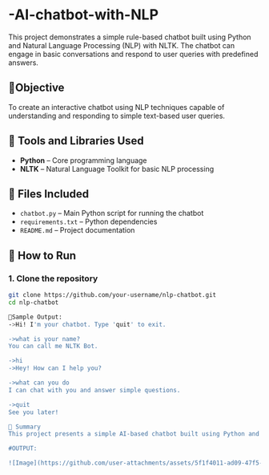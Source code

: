 # -AI-chatbot-with-NLP

This project demonstrates a simple rule-based chatbot built using Python and Natural Language Processing (NLP) with NLTK. The chatbot can engage in basic conversations and respond to user queries with predefined answers.

## 📌Objective

To create an interactive chatbot using NLP techniques capable of understanding and responding to simple text-based user queries.

## 🧰 Tools and Libraries Used

- **Python** – Core programming language
- **NLTK** – Natural Language Toolkit for basic NLP processing

## 📂 Files Included

- `chatbot.py` – Main Python script for running the chatbot
- `requirements.txt` – Python dependencies
- `README.md` – Project documentation

## 🚀 How to Run

### 1. Clone the repository
```bash
git clone https://github.com/your-username/nlp-chatbot.git
cd nlp-chatbot

📌Sample Output:
->Hi! I'm your chatbot. Type 'quit' to exit.

->what is your name?
You can call me NLTK Bot.

->hi
->Hey! How can I help you?

->what can you do
I can chat with you and answer simple questions.

->quit
See you later!

📌 Summary
This project presents a simple AI-based chatbot built using Python and Natural Language Processing (NLP) with the NLTK library. The chatbot is capable of understanding basic user inputs and responding with predefined answers using pattern matching. It demonstrates how rule-based NLP techniques can be used to create interactive and responsive conversational bots. The chatbot is easy to expand and can serve as a foundation for more advanced AI assistants by integrating machine learning, APIs, or multilingual support in future developments.

#OUTPUT:

![Image](https://github.com/user-attachments/assets/5f1f4011-ad09-47f5-a6ec-39cf75a99750)

